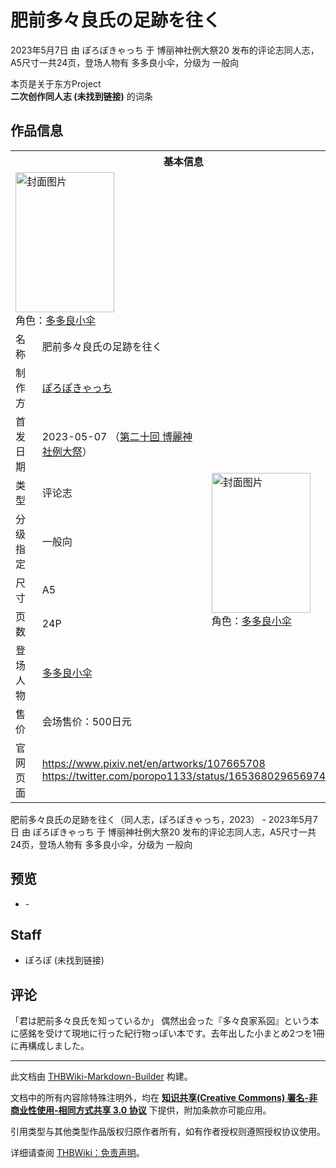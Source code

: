 # 肥前多々良氏の足跡を往く

<!-- source html: G:\repos\THBWiki-Markdown-Builder\THBWikiMarkdown\Temp\main\e\ec\ns0%3A%E8%82%A5%E5%89%8D%E5%A4%9A%E3%80%85%E8%89%AF%E6%B0%8F%E3%81%AE%E8%B6%B3%E8%B7%A1%E3%82%92%E5%BE%80%E3%81%8F.html -->

2023年5月7日 由 ぽろぽきゃっち 于 博丽神社例大祭20 发布的评论志同人志，A5尺寸一共24页，登场人物有 多多良小伞，分级为 一般向

本页是关于东方Project  
 **二次创作同人志 (未找到链接)** 的词条

## 作品信息

<table><tbody><tr><th colspan="3">基本信息</th></tr><tr><td class="cover-artwork-mobile" colspan="2"><a href="./文件-肥前多々良氏の足跡を往く封面.png.md" class="image" title="封面图片"><img alt="封面图片" src="https://upload.thwiki.cc/thumb/f/fe/%E8%82%A5%E5%89%8D%E5%A4%9A%E3%80%85%E8%89%AF%E6%B0%8F%E3%81%AE%E8%B6%B3%E8%B7%A1%E3%82%92%E5%BE%80%E3%81%8F%E5%B0%81%E9%9D%A2.png/158px-%E8%82%A5%E5%89%8D%E5%A4%9A%E3%80%85%E8%89%AF%E6%B0%8F%E3%81%AE%E8%B6%B3%E8%B7%A1%E3%82%92%E5%BE%80%E3%81%8F%E5%B0%81%E9%9D%A2.png" decoding="async" loading="lazy" width="158" height="224" srcset="https://upload.thwiki.cc/thumb/f/fe/%E8%82%A5%E5%89%8D%E5%A4%9A%E3%80%85%E8%89%AF%E6%B0%8F%E3%81%AE%E8%B6%B3%E8%B7%A1%E3%82%92%E5%BE%80%E3%81%8F%E5%B0%81%E9%9D%A2.png/237px-%E8%82%A5%E5%89%8D%E5%A4%9A%E3%80%85%E8%89%AF%E6%B0%8F%E3%81%AE%E8%B6%B3%E8%B7%A1%E3%82%92%E5%BE%80%E3%81%8F%E5%B0%81%E9%9D%A2.png 1.5x, https://upload.thwiki.cc/thumb/f/fe/%E8%82%A5%E5%89%8D%E5%A4%9A%E3%80%85%E8%89%AF%E6%B0%8F%E3%81%AE%E8%B6%B3%E8%B7%A1%E3%82%92%E5%BE%80%E3%81%8F%E5%B0%81%E9%9D%A2.png/315px-%E8%82%A5%E5%89%8D%E5%A4%9A%E3%80%85%E8%89%AF%E6%B0%8F%E3%81%AE%E8%B6%B3%E8%B7%A1%E3%82%92%E5%BE%80%E3%81%8F%E5%B0%81%E9%9D%A2.png 2x" data-file-width="1165" data-file-height="1654"></a><div class="cover-char">角色：<a href="./多多良小伞.md" title="多多良小伞">多多良小伞</a></div></td>
</tr><tr><td class="label">名称</td><td colspan="2"> 肥前多々良氏の足跡を往く </td></tr><tr><td class="label">制作方</td><td><a href="./ぽろぽきゃっち.md" title="ぽろぽきゃっち">ぽろぽきゃっち</a></td><td class="cover-artwork" rowspan="8" style="min-width:224px;"><a href="./文件-肥前多々良氏の足跡を往く封面.png.md" class="image" title="封面图片"><img alt="封面图片" src="https://upload.thwiki.cc/thumb/f/fe/%E8%82%A5%E5%89%8D%E5%A4%9A%E3%80%85%E8%89%AF%E6%B0%8F%E3%81%AE%E8%B6%B3%E8%B7%A1%E3%82%92%E5%BE%80%E3%81%8F%E5%B0%81%E9%9D%A2.png/158px-%E8%82%A5%E5%89%8D%E5%A4%9A%E3%80%85%E8%89%AF%E6%B0%8F%E3%81%AE%E8%B6%B3%E8%B7%A1%E3%82%92%E5%BE%80%E3%81%8F%E5%B0%81%E9%9D%A2.png" decoding="async" loading="lazy" width="158" height="224" srcset="https://upload.thwiki.cc/thumb/f/fe/%E8%82%A5%E5%89%8D%E5%A4%9A%E3%80%85%E8%89%AF%E6%B0%8F%E3%81%AE%E8%B6%B3%E8%B7%A1%E3%82%92%E5%BE%80%E3%81%8F%E5%B0%81%E9%9D%A2.png/237px-%E8%82%A5%E5%89%8D%E5%A4%9A%E3%80%85%E8%89%AF%E6%B0%8F%E3%81%AE%E8%B6%B3%E8%B7%A1%E3%82%92%E5%BE%80%E3%81%8F%E5%B0%81%E9%9D%A2.png 1.5x, https://upload.thwiki.cc/thumb/f/fe/%E8%82%A5%E5%89%8D%E5%A4%9A%E3%80%85%E8%89%AF%E6%B0%8F%E3%81%AE%E8%B6%B3%E8%B7%A1%E3%82%92%E5%BE%80%E3%81%8F%E5%B0%81%E9%9D%A2.png/315px-%E8%82%A5%E5%89%8D%E5%A4%9A%E3%80%85%E8%89%AF%E6%B0%8F%E3%81%AE%E8%B6%B3%E8%B7%A1%E3%82%92%E5%BE%80%E3%81%8F%E5%B0%81%E9%9D%A2.png 2x" data-file-width="1165" data-file-height="1654"></a><div class="cover-char">角色：<a href="./多多良小伞.md" title="多多良小伞">多多良小伞</a></div></td>
</tr><tr><td class="label">首发日期</td><td>2023-05-07&#160;（<a href="/展会作品列表?e=%E5%8D%9A%E4%B8%BD%E7%A5%9E%E7%A4%BE%E4%BE%8B%E5%A4%A7%E7%A5%AD%2320">第二十回 博麗神社例大祭</a>）</td></tr><tr><td class="label">类型</td><td>评论志</td></tr><tr><td class="label">分级指定</td><td>一般向</td></tr><tr><td class="label">尺寸</td><td>A5</td></tr><tr><td class="label">页数</td><td>24P</td></tr><tr><td class="label">登场人物</td><td><a href="./多多良小伞.md" title="多多良小伞">多多良小伞</a></td></tr><tr><td class="label">售价</td><td>会场售价：500日元</td></tr>
<tr><td class="label">官网页面</td><td colspan="2"><a rel="nofollow" class="external free" href="https://www.pixiv.net/en/artworks/107665708">https://www.pixiv.net/en/artworks/107665708</a><br><a rel="nofollow" class="external free" href="https://twitter.com/poropo1133/status/1653680296569749504">https://twitter.com/poropo1133/status/1653680296569749504</a></td></tr></tbody></table>

肥前多々良氏の足跡を往く（同人志，ぽろぽきゃっち，2023） - 2023年5月7日 由 ぽろぽきゃっち 于 博丽神社例大祭20 发布的评论志同人志，A5尺寸一共24页，登场人物有 多多良小伞，分级为 一般向

## 预览
- [](./文件-肥前多々良氏の足跡を往く预览图1.png.md)- [](./文件-肥前多々良氏の足跡を往く预览图2.png.md)


## Staff
- ぽろぽ (未找到链接)


## 评论
  
「君は肥前多々良氏を知っているか」
偶然出会った『多々良家系図』という本に感銘を受けて現地に行った紀行物っぽい本です。去年出した小まとめ2つを1冊に再構成しました。
  
  
  

  





---

此文档由 [THBWiki-Markdown-Builder](https://github.com/Delsin-Yu/THBWiki-Markdown-Builder) 构建。

文档中的所有内容除特殊注明外，均在 [**知识共享(Creative Commons) 署名-非商业性使用-相同方式共享 3.0 协议**](https://creativecommons.org/licenses/by-sa/3.0/deed.zh-hans) 下提供，附加条款亦可能应用。

引用类型与其他类型作品版权归原作者所有，如有作者授权则遵照授权协议使用。

详细请查阅 [THBWiki：免责声明](https://thbwiki.cc/THBWiki:%E5%85%8D%E8%B4%A3%E5%A3%B0%E6%98%8E)。

